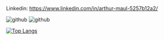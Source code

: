 Linkedin: https://www.linkedin.com/in/arthur-maul-5257b12a2/

![github](https://img.shields.io/badge/-ReactJs-black?logo=react&logoColor-white&style=for-the-badge)
![github](https://img.shields.io/badge/-Python-black?logo=python&logoColor-white&style=for-the-badge)

[![Top Langs](https://github-readme-stats.vercel.app/api/top-langs/?username=arthurmiiengineering)](https://github.com/anuraghazra/github-readme-stats)
